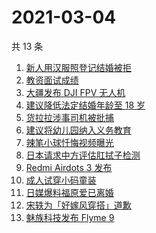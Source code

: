 # 2021-03-04

共 13 条

<!-- BEGIN ZHIHUSEARCH -->
<!-- 最后更新时间 Thu Mar 04 2021 09:44:05 GMT+0800 (China Standard Time) -->
1. [新人用汉服照登记结婚被拒](https://www.zhihu.com/search?q=汉服登记结婚)
1. [教资面试成绩](https://www.zhihu.com/search?q=教资面试成绩)
1. [大疆发布 DJI FPV 无人机](https://www.zhihu.com/search?q=fpv)
1. [建议降低法定结婚年龄至 18 岁](https://www.zhihu.com/search?q=法定结婚年龄)
1. [货拉拉涉事司机被批捕](https://www.zhihu.com/search?q=货拉拉司机被捕)
1. [建议将幼儿园纳入义务教育](https://www.zhihu.com/search?q=幼儿园义务教育)
1. [辣笔小球忏悔视频曝光](https://www.zhihu.com/search?q=辣笔小球)
1. [日本请求中方评估肛拭子检测](https://www.zhihu.com/search?q=肛拭子)
1. [Redmi Airdots 3 发布](https://www.zhihu.com/search?q=airdots3)
1. [成人试穿小码童装](https://www.zhihu.com/search?q=优衣库童装)
1. [日媒爆料福原爱已离婚](https://www.zhihu.com/search?q=福原爱)
1. [宋轶为「好嫁风穿搭」道歉](https://www.zhihu.com/search?q=宋轶道歉)
1. [魅族科技发布 Flyme 9](https://www.zhihu.com/search?q=flyme9)
<!-- END ZHIHUSEARCH -->
